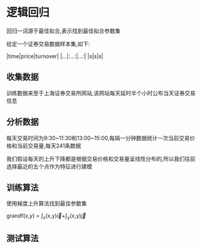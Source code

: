 逻辑回归
===

回归一词源于最佳拟合,表示找到最佳拟合参数集

给定一个证券交易数据样本集,如下:

|time|price|turnover|
|...|:...:|...:|
|s|s|s|



收集数据
---

训练数据来至于上海证券交易所网站,该网站每天延时半个小时公布当天证券交易信息

分析数据
---

每天交易时间为9:30~11:30和13:00~15:00,每隔一分钟数据统计一次当前交易价格和当前交易量,每天241条数据

我们假设每天的上升下降都是根据交易价格和交易量呈线性分布的,所以我们往前选择最近的五个点作为特征进行建模

训练算法
---

使用梯度上升算法找到最佳参数集

grandf(x,y) = &int;<sub>x</sub>(x,y)$\vec{i}$+&int;<sub>y</sub>(x,y)$\vec{j}$

测试算法
---
